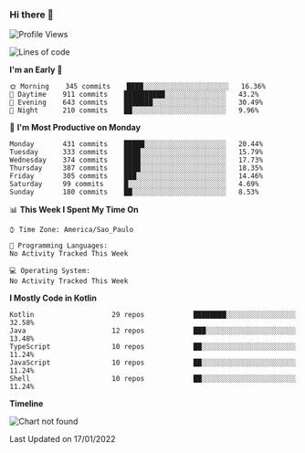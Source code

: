 ### Hi there 👋

<!--
**fernandonogueira/fernandonogueira** is a ✨ _special_ ✨ repository because its `README.md` (this file) appears on your GitHub profile.

Here are some ideas to get you started:

- 🔭 I’m currently working on ...
- 🌱 I’m currently learning ...
- 👯 I’m looking to collaborate on ...
- 🤔 I’m looking for help with ...
- 💬 Ask me about ...
- 📫 How to reach me: ...
- 😄 Pronouns: ...
- ⚡ Fun fact: ...
-->

<!--START_SECTION:waka-->
![Profile Views](http://img.shields.io/badge/Profile%20Views-0-blue)

![Lines of code](https://img.shields.io/badge/From%20Hello%20World%20I%27ve%20Written-330%20Thousand%20lines%20of%20code-blue)

**I'm an Early 🐤** 

```text
🌞 Morning    345 commits    ████░░░░░░░░░░░░░░░░░░░░░   16.36% 
🌆 Daytime    911 commits    ██████████░░░░░░░░░░░░░░░   43.2% 
🌃 Evening    643 commits    ███████░░░░░░░░░░░░░░░░░░   30.49% 
🌙 Night      210 commits    ██░░░░░░░░░░░░░░░░░░░░░░░   9.96%

```
📅 **I'm Most Productive on Monday** 

```text
Monday       431 commits    █████░░░░░░░░░░░░░░░░░░░░   20.44% 
Tuesday      333 commits    ████░░░░░░░░░░░░░░░░░░░░░   15.79% 
Wednesday    374 commits    ████░░░░░░░░░░░░░░░░░░░░░   17.73% 
Thursday     387 commits    ████░░░░░░░░░░░░░░░░░░░░░   18.35% 
Friday       305 commits    ███░░░░░░░░░░░░░░░░░░░░░░   14.46% 
Saturday     99 commits     █░░░░░░░░░░░░░░░░░░░░░░░░   4.69% 
Sunday       180 commits    ██░░░░░░░░░░░░░░░░░░░░░░░   8.53%

```


📊 **This Week I Spent My Time On** 

```text
⌚︎ Time Zone: America/Sao_Paulo

💬 Programming Languages: 
No Activity Tracked This Week

💻 Operating System: 
No Activity Tracked This Week

```

**I Mostly Code in Kotlin** 

```text
Kotlin                   29 repos            ████████░░░░░░░░░░░░░░░░░   32.58% 
Java                     12 repos            ███░░░░░░░░░░░░░░░░░░░░░░   13.48% 
TypeScript               10 repos            ██░░░░░░░░░░░░░░░░░░░░░░░   11.24% 
JavaScript               10 repos            ██░░░░░░░░░░░░░░░░░░░░░░░   11.24% 
Shell                    10 repos            ██░░░░░░░░░░░░░░░░░░░░░░░   11.24%

```


**Timeline**

![Chart not found](https://raw.githubusercontent.com/fernandonogueira/fernandonogueira/master/charts/bar_graph.png) 


 Last Updated on 17/01/2022
<!--END_SECTION:waka-->
